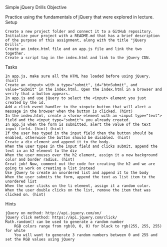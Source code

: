  
Simple jQuery Drills
Objective

Practice using the fundamentals of jQuery that were explored in lecture.
Setup

    Create a new project folder and connect it to a GitHub repository. Initialize your project with a README.md that has a brief description of the purpose of this assignment, along with the title "jQuery Drills".
    Create an index.html file and an app.js file and link the two together.
    Create a script tag in the index.html and link to the jQuery CDN.

Tasks

    In app.js, make sure all the HTML has loaded before using jQuery. (hint)
    Create an <input> with a type="submit", id="btnSubmit", and value="Submit" in the index.html. Open the index.html in a browser and verify that a button appears.
    In app.js and use jQuery to select the <input> element you just created by the id.
    Add a click event handler to the <input> button that will alert a message in the browser when the button is clicked. (hint)
    In the index.html, create a <form> element with an <input type="text"> field and the <input type="submit"> you already created.
    In app.js when the form is submitted, alert the value of the text input field. (hint) (hint)
    If the user has typed in the input field then the button should be enabled, otherwise the button should be disabled. (hint)
    Create a div element and append it to the body.
    When the user types in the input field and clicks submit, append the text in an h2 element to the div
    When the user mouses over the h2 element, assign it a new background color and border radius. (hint)
    Great job! Now, comment out the code for creating the h2 and we are going to work on creating a list instead
    Use jQuery to create an unordered list and append it to the body
    When the user submits the form, append the text as list item to the unordered list
    When the user clicks on the li element, assign it a random color.
    When the user double clicks on the list, remove the item that was clicked on. (hint)

Hints

    jQuery on method: http://api.jquery.com/on/
    jQuery click method: https://api.jquery.com/click/
    Math.random() can be used to generate a random number
        RGB colors range from rgb(0, 0, 0) for black to rgb(255, 255, 255) for white
        You will want to generate 3 random numbers between 0 and 255 and set the RGB values using jQuery
